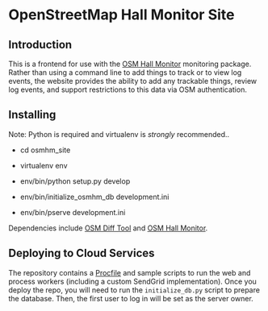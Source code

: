 OpenStreetMap Hall Monitor Site
===============================

Introduction
------------

This is a frontend for use with the [OSM Hall Monitor](https://github.com/ethan-nelson/osm_hall_monitor) monitoring package. Rather than using a command line to add things to track or to view log events, the website provides the ability to add any trackable things, review log events, and support restrictions to this data via OSM authentication. 

Installing
----------

Note: Python is required and virtualenv is _strongly_ recommended..

- cd osmhm_site

- virtualenv env

- env/bin/python setup.py develop

- env/bin/initialize_osmhm_db development.ini

- env/bin/pserve development.ini

Dependencies include [OSM Diff Tool](https://github.com/ethan-nelson/osm_diff_tool) and [OSM Hall Monitor](https://github.com/ethan-nelson/osm_hall_monitor).

Deploying to Cloud Services
---------------------------

The repository contains a [Procfile](https://devcenter.heroku.com/articles/procfile) and sample scripts to run the web and process workers (including a custom SendGrid implementation). Once you deploy the repo, you will need to run the `initialize_db.py` script to prepare the database. Then, the first user to log in will be set as the server owner.
